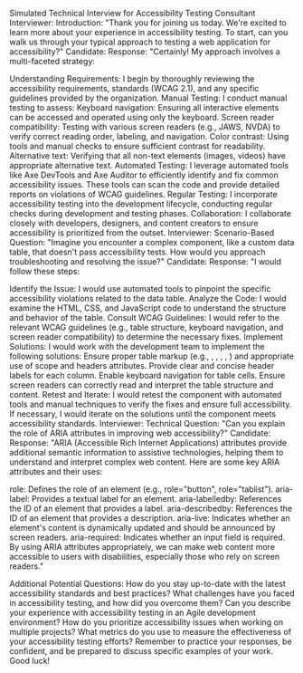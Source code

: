 Simulated Technical Interview for Accessibility Testing Consultant
Interviewer:
Introduction: "Thank you for joining us today. We're excited to learn more about your experience in accessibility testing. To start, can you walk us through your typical approach to testing a web application for accessibility?"
Candidate:
Response: "Certainly! My approach involves a multi-faceted strategy:


Understanding Requirements: I begin by thoroughly reviewing the accessibility requirements, standards (WCAG 2.1), and any specific guidelines provided by the organization.
Manual Testing: I conduct manual testing to assess:
Keyboard navigation: Ensuring all interactive elements can be accessed and operated using only the keyboard.
Screen reader compatibility: Testing with various screen readers (e.g., JAWS, NVDA) to verify correct reading order, labeling, and navigation.
Color contrast: Using tools and manual checks to ensure sufficient contrast for readability.
Alternative text: Verifying that all non-text elements (images, videos) have appropriate alternative text.
Automated Testing: I leverage automated tools like Axe DevTools and Axe Auditor to efficiently identify and fix common accessibility issues. These tools can scan the code and provide detailed reports on violations of WCAG guidelines.
Regular Testing: I incorporate accessibility testing into the development lifecycle, conducting regular checks during development and testing phases.
Collaboration: I collaborate closely with developers, designers, and content creators to ensure accessibility is prioritized from the outset.
Interviewer:
Scenario-Based Question: "Imagine you encounter a complex component, like a custom data table, that doesn't pass accessibility tests. How would you approach troubleshooting and resolving the issue?"
Candidate:
Response: "I would follow these steps:


Identify the Issue: I would use automated tools to pinpoint the specific accessibility violations related to the data table.
Analyze the Code: I would examine the HTML, CSS, and JavaScript code to understand the structure and behavior of the table.
Consult WCAG Guidelines: I would refer to the relevant WCAG guidelines (e.g., table structure, keyboard navigation, and screen reader compatibility) to determine the necessary fixes.
Implement Solutions: I would work with the development team to implement the following solutions:
Ensure proper table markup (e.g., <thead>, <tbody>, <tr>, <th>, <td>) and appropriate use of scope and headers attributes.
Provide clear and concise header labels for each column.
Enable keyboard navigation for table cells.
Ensure screen readers can correctly read and interpret the table structure and content.
Retest and Iterate: I would retest the component with automated tools and manual techniques to verify the fixes and ensure full accessibility. If necessary, I would iterate on the solutions until the component meets accessibility standards.
Interviewer:
Technical Question: "Can you explain the role of ARIA attributes in improving web accessibility?"
Candidate:
Response: "ARIA (Accessible Rich Internet Applications) attributes provide additional semantic information to assistive technologies, helping them to understand and interpret complex web content. Here are some key ARIA attributes and their uses:


role: Defines the role of an element (e.g., role="button", role="tablist").
aria-label: Provides a textual label for an element.
aria-labelledby: References the ID of an element that provides a label.
aria-describedby: References the ID of an element that provides a description.
aria-live: Indicates whether an element's content is dynamically updated and should be announced by screen readers.
aria-required: Indicates whether an input field is required.
By using ARIA attributes appropriately, we can make web content more accessible to users with disabilities, especially those who rely on screen readers."


Additional Potential Questions:
How do you stay up-to-date with the latest accessibility standards and best practices?
What challenges have you faced in accessibility testing, and how did you overcome them?
Can you describe your experience with accessibility testing in an Agile development environment?
How do you prioritize accessibility issues when working on multiple projects?
What metrics do you use to measure the effectiveness of your accessibility testing efforts?
Remember to practice your responses, be confident, and be prepared to discuss specific examples of your work. Good luck!

